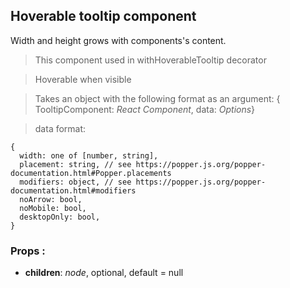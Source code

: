 ## **Hoverable tooltip component**

Width and height grows with components's content.

> This component used in withHoverableTooltip decorator

> Hoverable when visible

> Takes an object with the following format as an argument: { TooltipComponent: _React Component_, data: _Options_}

> data format:

```
{
  width: one of [number, string],
  placement: string, // see https://popper.js.org/popper-documentation.html#Popper.placements
  modifiers: object, // see https://popper.js.org/popper-documentation.html#modifiers
  noArrow: bool,
  noMobile: bool,
  desktopOnly: bool,
}
```

### Props :

- **children**: _node_, optional, default = null
